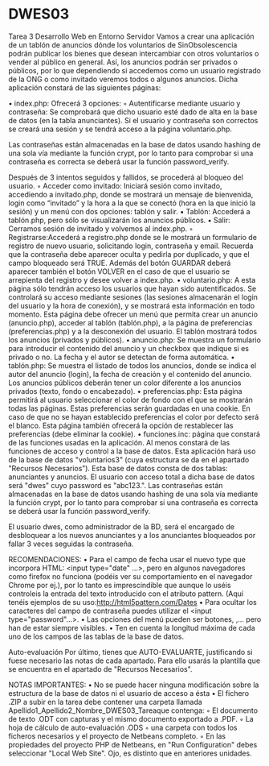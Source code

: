 # DWES03
Tarea 3 Desarrollo Web en Entorno Servidor
Vamos a crear una aplicación de un tablón de anuncios dónde los voluntarios de SinObsolescencia podrán publicar los bienes que desean intercambiar con otros voluntarios o vender al público en general.
Así, los anuncios podrán ser privados o públicos, por lo que dependiendo si accedemos como un usuario registrado de la ONG o como invitado veremos todos o algunos anuncios.
Dicha aplicación constará de las siguientes páginas:
   
   • index.php: Ofrecerá 3 opciones:
        ◦ Autentificarse mediante usuario y contraseña: Se comprobará que dicho usuario esté dado de alta en la base de datos (en la tabla anunciantes). Si el usuario y contraseña son correctos se creará una sesión y se tendrá acceso  a la página voluntario.php.

Las contraseñas están almacenadas en la base de datos usando hashing de una sola vía mediante la función crypt, por lo tanto para comprobar si una contraseña es correcta se deberá usar la función password_verify.

Después de 3 intentos seguidos y fallidos, se procederá al bloqueo del usuario.
        ◦ Acceder como invitado: Iniciará sesión como invitado, accediendo a invitado.php, donde se mostrará un mensaje de bienvenida, login como “invitado” y la hora a la que se conectó (hora en la que inició la sesión) y un menú con dos opciones: tablón y salir.
            ▪ Tablón: Accederá a tablón.php, pero sólo se visualizarán los anuncios públicos.
            ▪ Salir: Cerramos sesión de invitado y volvemos al index.php.
        ◦ Registrarse:Accederá a registro.php donde se le mostrará un formulario de registro de nuevo usuario, solicitando login, contraseña y email. Recuerda que la contraseña debe aparecer oculta y pedirla por duplicado, y que el campo bloqueado será TRUE. Además del botón GUARDAR deberá aparecer también el botón VOLVER en el caso de que el usuario se arrepienta del registro y desee volver a index.php.
    • voluntario.php: A esta página sólo tendrán acceso los usuarios que hayan sido autentificados. Se controlará su acceso mediante sesiones (las sesiones almacenarán el login del usuario y la hora de conexión), y se mostrará esta información en todo momento. Esta página debe ofrecer un menú que permita crear un anuncio (anuncio.php), acceder al tablón (tablón.php), a la página de preferencias (preferencias.php) y a la desconexión del usuario. El tablón mostrará todos los anuncios (privados y públicos).
    • anuncio.php: Se muestra un formulario para introducir el contenido del anuncio y un checkbox que indique si es privado o no. La fecha y el autor se detectan de forma automática.
    • tablón.php: Se muestra el listado de todos los anuncios, donde se indica el autor del anuncio (login), la fecha de creación y el contenido del anuncio. Los anuncios públicos deberán tener un color diferente a los anuncios privados (texto, fondo o encabezado).
    • preferencias.php: Esta página permitirá al usuario seleccionar el color de fondo con el que se mostrarán todas las páginas. Estas preferencias serán guardadas en una cookie. En caso de que no se hayan establecido preferencias el color por defecto será el blanco. Esta página también ofrecerá la opción de restablecer las preferencias (debe eliminar la cookie).
    • funciones.inc: página que constará de las funciones usadas en la aplicación. Al menos constará de las funciones de acceso y control a la base de datos.
Esta aplicación hará uso de la base de datos "voluntarios3" (cuya estructura se da en el apartado "Recursos Necesarios”). Esta base de datos consta de dos tablas: anunciantes y anuncios.
El usuario con acceso total a dicha base de datos será "dwes" cuyo password es "abc123.". Las contraseñas están almacenadas en la base de datos usando hashing de una sola vía mediante la función crypt, por lo tanto para comprobar si una contraseña es correcta se deberá usar la función password_verify.

El usuario dwes, como administrador de la BD, será el encargado de desbloquear a los nuevos anunciantes y a los anunciantes bloqueados por fallar 3 veces seguidas la contraseña.

RECOMENDACIONES:
    • Para el campo de fecha usar el nuevo type que incorpora HTML: <input type="date" ...>, pero en algunos navegadores como firefox no funciona (podéis ver su comportamiento en el navegador Chrome por ej.), por lo tanto es imprescindible que aunque lo uséis controleis la entrada del texto introducido con el atributo pattern. (Aquí tenéis ejemplos de su uso:http://html5pattern.com/Dates
    • Para ocultar los caracteres del campo de contraseña puedes utilizar el <input type="password"…>.
    • Las opciones del menú pueden ser botones, <a href..>,… pero han de estar siempre visibles.
    • Ten en cuenta la longitud máxima de cada uno de los campos de las tablas de la base de datos.

Auto-evaluación
Por último, tienes que AUTO-EVALUARTE, justificando si fuese necesario las notas de cada apartado. Para ello usarás la plantilla que se encuentra en el apartado de "Recursos Necesarios".

NOTAS IMPORTANTES:
    • No se puede hacer ninguna modificación sobre la estructura de la base de datos ni el usuario de acceso a ésta
    • El fichero .ZIP a subir en la tarea debe contener una carpeta llamada Apellido1_Apellido2_Nombre_DWES03_Tareaque contenga:
        ◦ El documento de texto .ODT con capturas y el mismo documento exportado a .PDF.
        ◦ La hoja de cálculo de auto-evaluación .ODS
        ◦ una carpeta con todos los ficheros necesarios y el proyecto de Netbeans completo.
        ◦ En las propiedades del proyecto PHP de Netbeans, en "Run Configuration" debes seleccionar "Local Web Site". Ojo, es distinto que en anteriores unidades.
